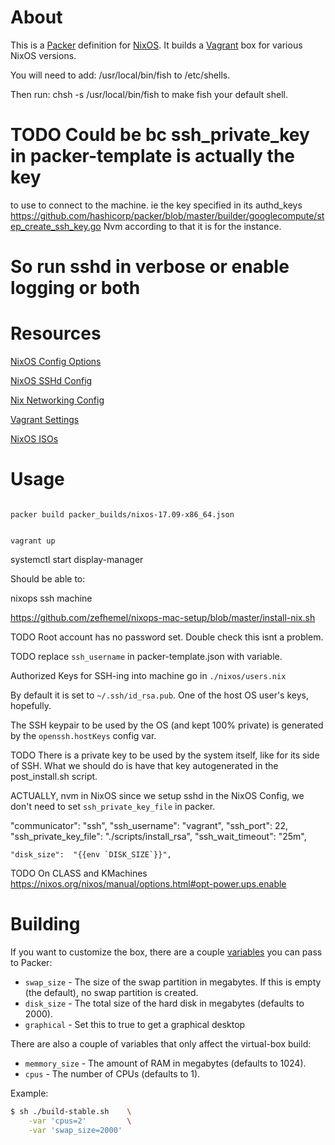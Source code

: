 # About

This is a [Packer](http://packer.io) definition for [NixOS](http://nixos.org). It builds a [Vagrant](http://www.vagrantup.com/) box for various NixOS versions.

You will need to add:
  /usr/local/bin/fish
to /etc/shells.

Then run:
  chsh -s /usr/local/bin/fish
to make fish your default shell.


# TODO Could be bc ssh_private_key in packer-template is actually the key 
to use to connect to the machine. ie the key specified in its authd_keys
https://github.com/hashicorp/packer/blob/master/builder/googlecompute/step_create_ssh_key.go
Nvm according to that it is for the instance.


# So run sshd in verbose or enable logging or both


# Resources

[NixOS Config Options](https://nixos.org/nixos/manual/options.html)

[NixOS SSHd Config](https://github.com/NixOS/nixpkgs/blob/master/nixos/modules/services/networking/ssh/sshd.nix)

[Nix Networking Config](https://github.com/NixOS/nixos/blob/master/modules/tasks/network-interfaces.nix)

[Vagrant Settings](https://www.vagrantup.com/docs/vagrantfile/machine_settings.html)

[NixOS ISOs](https://nixos.org/channels/)

# Usage

```

packer build packer_builds/nixos-17.09-x86_64.json


vagrant up
```

systemctl start display-manager


Should be able to:

nixops ssh machine

https://github.com/zefhemel/nixops-mac-setup/blob/master/install-nix.sh



TODO Root account has no password set.  Double check this isnt a problem.

TODO replace `ssh_username` in packer-template.json with variable.





Authorized Keys for SSH-ing into machine go in `./nixos/users.nix`

By default it is set to `~/.ssh/id_rsa.pub`. One of the host OS user's keys, hopefully.

The SSH keypair to be used by the OS (and kept 100% private) is 
generated by the `openssh.hostKeys` config var.




TODO There is a private key to be used by the system itself, like
for its side of SSH.  What we should do is have that key autogenerated in the post_install.sh script.

ACTUALLY, nvm in NixOS since we setup sshd in the NixOS Config, we don't need to set `ssh_private_key_file` in packer.

"communicator": "ssh",
"ssh_username": "vagrant",
"ssh_port": 22,
"ssh_private_key_file": "./scripts/install_rsa",
"ssh_wait_timeout": "25m",

    "disk_size":  "{{env `DISK_SIZE`}}",




TODO On CLASS and KMachines
https://nixos.org/nixos/manual/options.html#opt-power.ups.enable




# Building

If you want to customize the box, there are a couple
[variables](http://www.packer.io/docs/templates/user-variables.html) you can
pass to Packer:

* `swap_size` - The size of the swap partition in megabytes. If this is empty (the
  default), no swap partition is created.
* `disk_size` - The total size of the hard disk in megabytes (defaults
  to 2000).
* `graphical` - Set this to true to get a graphical desktop

There are also a couple of variables that only affect the virtual-box build:

* `memmory_size` - The amount of RAM in megabytes (defaults to 1024).
* `cpus` - The number of CPUs (defaults to 1).

Example:

``` bash
$ sh ./build-stable.sh    \
    -var 'cpus=2'         \
    -var 'swap_size=2000'
```
